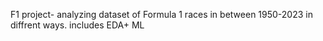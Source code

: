 F1 project- analyzing dataset of Formula 1 races in between 1950-2023 in diffrent ways. includes EDA+ ML
